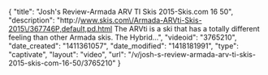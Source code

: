 {
    "title": "Josh's Review-Armada ARV TI Skis 2015-Skis.com 16 50",
    "description": "http:\/\/www.skis.com\/Armada-ARVti-Skis-2015\/367746P,default,pd.html The ARVti is a ski that has a totally different feeling than other Armada skis. The Hybrid...",
    "videoid": "3765210",
    "date_created": "1411361057",
    "date_modified": "1418181991",
    "type": "captivate",
    "layout": "video",
    "url": "\/v\/josh-s-review-armada-arv-ti-skis-2015-skis-com-16-50\/3765210"
}
